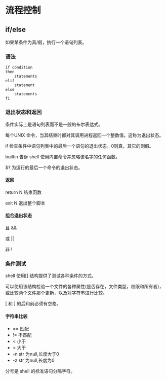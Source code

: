 # 流程控制

## if/else

如果某条件为真/假，执行一个语句列表。

### 语法
````
if condition
then
    statements
elif
    statement
else
    statements
fi
````
### 退出状态和返回

条件实际上是语句列表而不是一般的布尔表达式。

每个UNIX 命令，当其结束时都对其调用进程返回一个整数值。这称为退出状态。

if 检查条件中语句列表中的最后一个语句的退出状态。0则真，其它的则假。


builtin 告诉 shell 使用内置命令并忽略该名字的任何函数。

$? 为运行的最后一个命令的退出状态。


#### 返回

return N 结束函数

exit N 退出整个脚本


#### 组合退出状态


且 && 

或 ||

非 !


### 条件测试

shell 使用\[] 结构提供了测试各种条件的方式。

可以使用该结构检验一个文件的各种属性(是否存在，文件类型，权限和所有者)，或比较两个文件那个更新，以及对字符串进行比较。

\[ 和  ] 的后和前必须有空格。 

#### 字符串比较

* == 匹配
* != 不匹配
* < 小于
* \> 大于
* -n str 为null,长度大于0
* -z str 为null,长度为0

分号是 shell 的标准语句分隔字符。

